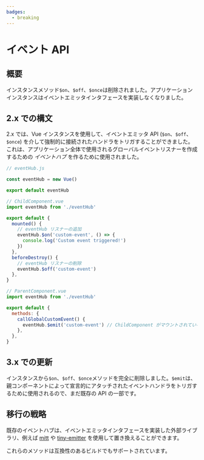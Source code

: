 ```yaml
---
badges:
  - breaking
---
```


# イベント API <MigrationBadges :badges="$frontmatter.badges" />

## 概要

インスタンスメソッド`$on`、`$off`、`$once`は削除されました。アプリケーションインスタンスはイベントエミッタインタフェースを実装しなくなりました。

## 2.x での構文

2.x では、Vue インスタンスを使用して、イベントエミッタ API (`$on`、`$off`、`$once`) を介して強制的に接続されたハンドラをトリガすることができました。これは、アプリケーション全体で使用されるグローバルイベントリスナーを作成するための _イベントハブ_ を作るために使用されました。

```js
// eventHub.js

const eventHub = new Vue()

export default eventHub
```

```js
// ChildComponent.vue
import eventHub from './eventHub'

export default {
  mounted() {
    // eventHub リスナーの追加
    eventHub.$on('custom-event', () => {
      console.log('Custom event triggered!')
    })
  },
  beforeDestroy() {
    // eventHub リスナーの削除
    eventHub.$off('custom-event')
  },
}
```

```js
// ParentComponent.vue
import eventHub from './eventHub'

export default {
  methods: {
    callGlobalCustomEvent() {
      eventHub.$emit('custom-event') // ChildComponent がマウントされている場合、コンソールにメッセージが表示されます。
    },
  },
}
```

## 3.x での更新

インスタンスから`$on`、`$off`、`$once`メソッドを完全に削除しました。`$emit`は、親コンポーネントによって宣言的にアタッチされたイベントハンドラをトリガするために使用されるので、まだ既存の API の一部です。

## 移行の戦略

既存のイベントハブは、イベントエミッタインタフェースを実装した外部ライブラリ、例えば [mitt](https://github.com/developit/mitt) や [tiny-emitter](https://github.com/scottcorgan/tiny-emitter) を使用して置き換えることができます。

これらのメソッドは互換性のあるビルドでもサポートされています。
